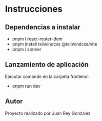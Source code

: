 # Instrucciones

## Dependencias a instalar

- pnpm i react-router-dom
- pnpm install tailwindcss @tailwindcss/vite
- pnpm i sonner

## Lanzamiento de aplicación

Ejecutar comando en la carpeta frontend:

- pnpm run dev

## Autor

Proyecto realizado por Juan Rey Gonzalez